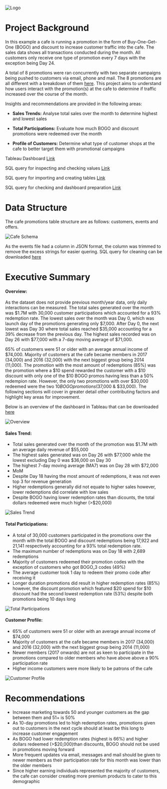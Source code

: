 ![Logo](https://upload.wikimedia.org/wikipedia/commons/thumb/a/a3/R%C3%B6e_g%C3%A5rd_caf%C3%A9_2.jpg/1200px-R%C3%B6e_g%C3%A5rd_caf%C3%A9_2.jpg)

# Project Background
In this example a cafe is running a promotion in the form of Buy-One-Get-One (BOGO) and discount to increase customer traffic into the cafe. The sales data shows all transactions conducted during the month. All customers only receive one type of promotion every 7 days with the exception being Day 24. 

A total of 8 promotions were ran concurrently with two separate campaigns being pushed to customers via email, phone and mail. The 8 promotions are all different with a breakdown of them [here](https://www.google.com). This project aims to understand how users interact with the promotion(s) at the cafe to determine if traffic increased over the course of the month. 

Insights and recommendations are provided in the following areas:
- **Sales Trends:** Analyse total sales over the month to determine highest and lowest sales

- **Total Participations:** Evaluate how much BOGO and discount promotions were redeemed over the month

- **Profile of Customers:** Determine what type of customer shops at the cafe to better target them with promotional campaigns

Tableau Dashboard [Link](https://www.google.com)

SQL query for inspecting and checking values [Link](https://www.google.com)

SQL query for importing and creating tables  [Link](https://www.google.com)

SQL query for checking and dashboard preparation [Link](https://www.google.com)



# Data Structure
The cafe promotions table structure are as follows: customers, events and offers. 

![Cafe Schema](https://github.com/user-attachments/assets/f7311a88-089c-4c44-b47b-9b74cc5b564d)

As the events file had a column in JSON format, the column was trimmed to remove the excess strings for easier quering. SQL query for cleaning can be downloaded [here](https://www.google.com)


# Executive Summary
#### Overview:
As the dataset does not provide previous month/year data, only daily interactions can be measured. The total sales generated over the month was $1.7M with 30,000 customer participations which accounted for a 93% redemption rate. The lowest sales over the month was Day 0, which was launch day of the promotions generating only $7,000. After Day 0, the next lowest was Day 30 where total sales reached $35,000 accounting for a 39% decrease from the previous day. The highest sales recorded was on Day 26 with $77,000 with a 7-day moving average of $71,000. 

65% of customers were 51 or older with an average annual income of $74,000. Majority of customers at the cafe became members in 2017 (34,000) and 2016 (32,000) with the next biggest group being 2014 (11,000). The promotion with the most amount of redemptions (85%) was the promotion where a $10 spend rewarded the customer with a $10 discount with only one of the $10 BOGO promos having less than a 50% redempion rate. However, the only two promotions with over $30,000 redeemed were the two $10 BOGO promotions ($37,000 & $33,000). The following sections will cover in greater detail other contributing factors and highlight key areas for improvement. 

Below is an overview of the dashboard in Tableau that can be downloaded [here](https://www.google.com)

![Overview](https://via.placeholder.com/468x300?text=App+Screenshot+Here)

#### Sales Trend:
- Total sales generated over the month of the promotion was $1.7M with an average daily revenue of $55,000
- The highest sales generated was on Day 26 with $77,000 while the lowest excluding Day 0 was $36,000 on Day 30
- The highest 7-day moving average (MA7) was on Day 28 with $72,000
- MoM
- Despite Day 18 having the most amount of redemptions, it was not even top 3 for revenue generation
- Higher redemptions generally did not equate to higher sales however, lower redemptions  did correlate with low sales
- Despite BOGO having lower redemption rates than dicounts, the total dollars redeemed were much higher (>$20,000)

![Sales Trend](https://via.placeholder.com/468x300?text=App+Screenshot+Here)


#### Total Participations:
- A total of 30,000 customers participated in the promotions over the month with the total BOGO and discount redemptions being 17,922 and 21,141 respectively accounting for a 93% total redemption rate. 
- The maximum number of redemptions was on Day 18 with 2,689 redemptions
- Majority of customers redeemed their promotion codes with the exception of customers who got BOGO_3 codes (49%)
- The average customer took 1 day to redeem their promo code after receiving it
- Longer duration promotions did result in higher redemption rates (85%) however, the discount promotion which featured $20 spend for $10 discount had the second lowest redemption rate (53%) despite both promotions being 10 days long

![Total Participations](https://via.placeholder.com/468x300?text=App+Screenshot+Here)

#### Customer Profile:
- 65% of customers were 51 or older with an average annual income of $74,000 
- Majority of customers at the cafe became members in 2017 (34,000) and 2016 (32,000) with the next biggest group being 2014 (11,000)
- Newer members (2017 onwards) are not as keen to participate in the promotions compared to older members who have above above a 90% participation rate
- Higher income customers were more likely to be patrons of the cafe

![Customer Profile](https://via.placeholder.com/468x300?text=App+Screenshot+Here)


# Recommendations
- Increase marketing towards 50 and younger customers as the gap between them and 51+ is 50%
- As 10-day promotions led to high redemption rates, promotions given out to customers in the next cycle should at least be this long to increase customer engagement
- As BOGO had lower redemption rates (highest is 66%) and higher dollars redeemed (>$20,000)than discounts, BOGO should not be used in promotions moving forward
- More frequent updates via email, messages and mail should be given to newer members as their participation rate for this month was lower than the older members
- Since higher earning individuals represented the majority of customers, the cafe can consider creating more premium products to cater to this demographic




